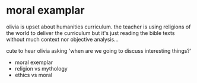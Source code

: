 # moral examplar

olivia is upset about humanities curriculum. the teacher is using religions of the world
to deliver the curriculum but it's just reading the bible texts without much context nor
objective analysis...

cute to hear olivia asking 'when are we going to discuss interesting things?'

- moral exemplar
- religion vs mythology
- ethics vs moral


